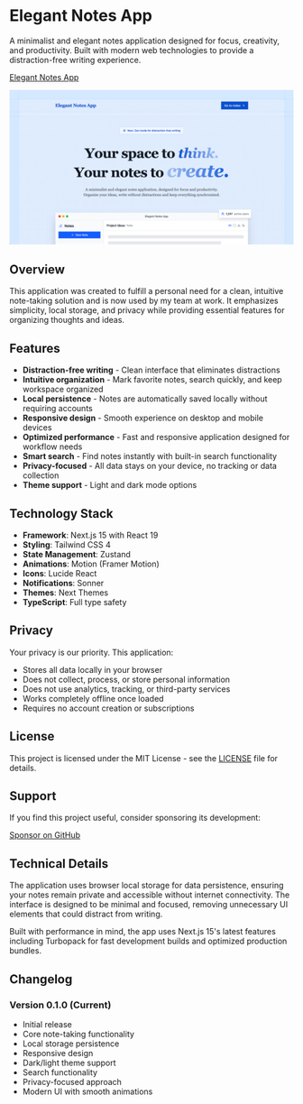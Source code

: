 # Elegant Notes App

A minimalist and elegant notes application designed for focus, creativity, and productivity. Built with modern web technologies to provide a distraction-free writing experience.

[Elegant Notes App](elegantnotesapp.com)

![Home Page](public/screenshot.png)

## Overview

This application was created to fulfill a personal need for a clean, intuitive note-taking solution and is now used by my team at work. It emphasizes simplicity, local storage, and privacy while providing essential features for organizing thoughts and ideas.

## Features

- **Distraction-free writing** - Clean interface that eliminates distractions
- **Intuitive organization** - Mark favorite notes, search quickly, and keep workspace organized
- **Local persistence** - Notes are automatically saved locally without requiring accounts
- **Responsive design** - Smooth experience on desktop and mobile devices
- **Optimized performance** - Fast and responsive application designed for workflow needs
- **Smart search** - Find notes instantly with built-in search functionality
- **Privacy-focused** - All data stays on your device, no tracking or data collection
- **Theme support** - Light and dark mode options

## Technology Stack

- **Framework**: Next.js 15 with React 19
- **Styling**: Tailwind CSS 4
- **State Management**: Zustand
- **Animations**: Motion (Framer Motion)
- **Icons**: Lucide React
- **Notifications**: Sonner
- **Themes**: Next Themes
- **TypeScript**: Full type safety

## Privacy

Your privacy is our priority. This application:

- Stores all data locally in your browser
- Does not collect, process, or store personal information
- Does not use analytics, tracking, or third-party services
- Works completely offline once loaded
- Requires no account creation or subscriptions

## License

This project is licensed under the MIT License - see the [LICENSE](LICENSE) file for details.

## Support

If you find this project useful, consider sponsoring its development:

[Sponsor on GitHub](https://github.com/sponsors/creativoma)

## Technical Details

The application uses browser local storage for data persistence, ensuring your notes remain private and accessible without internet connectivity. The interface is designed to be minimal and focused, removing unnecessary UI elements that could distract from writing.

Built with performance in mind, the app uses Next.js 15's latest features including Turbopack for fast development builds and optimized production bundles.

## Changelog

### Version 0.1.0 (Current)

- Initial release
- Core note-taking functionality
- Local storage persistence
- Responsive design
- Dark/light theme support
- Search functionality
- Privacy-focused approach
- Modern UI with smooth animations
